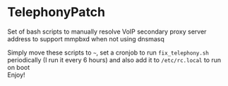 # TelephonyPatch
Set of bash scripts to manually resolve VoIP secondary proxy server address to support mmpbxd when not using dnsmasq

Simply move these scripts to `~`, set a cronjob to run `fix_telephony.sh` periodically (I run it every 6 hours) and also add it to `/etc/rc.local` to run on boot   
Enjoy!
